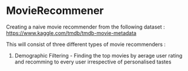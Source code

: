 # MovieRecommener
Creating a naive movie recommender from the following dataset : 
https://www.kaggle.com/tmdb/tmdb-movie-metadata

This will consist of three different types of movie recommenders :
1. Demographic Filtering - Finding the top movies by aerage user rating and recomming to every user irrespective of personalised tastes

